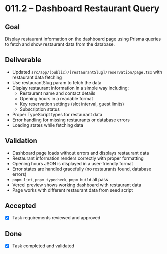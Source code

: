 # 011.2 – Dashboard Restaurant Query

## Goal

Display restaurant information on the dashboard page using Prisma queries to fetch and show restaurant data from the database.

## Deliverable

- Updated `src/app/(public)/[restaurantSlug]/reservation/page.tsx` with restaurant data fetching
- Use restaurantSlug param to fetch the data
- Display restaurant information in a simple way including:
  - Restaurant name and contact details
  - Opening hours in a readable format
  - Key reservation settings (slot interval, guest limits)
  - Subscription status
- Proper TypeScript types for restaurant data
- Error handling for missing restaurants or database errors
- Loading states while fetching data

## Validation

- Dashboard page loads without errors and displays restaurant data
- Restaurant information renders correctly with proper formatting
- Opening hours JSON is displayed in a user-friendly format
- Error states are handled gracefully (no restaurants found, database errors)
- `pnpm lint`, `pnpm typecheck`, `pnpm build` all pass
- Vercel preview shows working dashboard with restaurant data
- Page works with different restaurant data from seed script

## Accepted

- [x] Task requirements reviewed and approved

## Done

- [x] Task completed and validated
